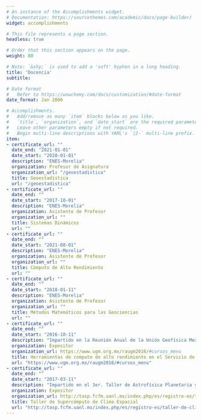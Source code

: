 ```yaml
---
# An instance of the Accomplishments widget.
# Documentation: https://sourcethemes.com/academic/docs/page-builder/
widget: accomplishments

# This file represents a page section.
headless: true

# Order that this section appears on the page.
weight: 80

# Note: `&shy;` is used to add a 'soft' hyphen in a long heading.
title: 'Docencia'
subtitle:

# Date format
#   Refer to https://wowchemy.com/docs/customization/#date-format
date_format: Jan 2006

# Accomplishments.
#   Add/remove as many `item` blocks below as you like.
#   `title`, `organization`, and `date_start` are the required parameters.
#   Leave other parameters empty if not required.
#   Begin multi-line descriptions with YAML's `|2-` multi-line prefix.
item:
- certificate_url: ""
  date_end: "2021-01-01"
  date_start: "2020-01-01"
  description: "ENES-Morelia"
  organization: Profesor de Asignatura
  organization_url: "/geoestadistica"
  title: Geoestadística
  url: "/geoestadistica"
- certificate_url: ""
  date_end: ""
  date_start: "2017-10-01"
  description: "ENES-Morelia"
  organization: Asistente de Profesor
  organization_url: ""
  title: Sistemas Dinámicos
  url: ""
- certificate_url: ""
  date_end: ""
  date_start: "2021-08-01"
  description: "ENES-Morelia"
  organization: Asistente de Profesor
  organization_url: ""
  title: Cómputo de Alto Rendimiento
  url: ""
- certificate_url: ""
  date_end: ""
  date_start: "2018-01-11"
  description: "ENES-Morelia"
  organization: Asistente de Profesor
  organization_url: ""
  title: Métodos Matemáticos para las Geociencias
  url: ""
- certificate_url: ""
  date_end: ""
  date_start: "2016-10-11"
  description: "Impartido en la Reunión Anual de la Unión Geofísica Mexicana, Puerto Vallarta, Jalisco."
  organization: Expositor
  organization_url: https://www.ugm.org.mx/raugm2016/#cursos_menu
  title: Herramientas de computo de alto rendimiento en el Servicio de Clima Espacial México
  url: "https://www.ugm.org.mx/raugm2016/#cursos_menu"
- certificate_url: ""
  date_end: ""
  date_start: "2017-03-11"
  description: "Impartido en el 3er. Taller de Astrofísica Planetaria y X Congreso Nacional de Astrobiología, UANL-Monterrey."
  organization: Expositor
  organization_url: http://tasp.fcfm.uanl.mx/index.php/es/registro-es/taller-de-clima-espacial
  title: Taller de Supercómputo de Clima Espacial
  url: "http://tasp.fcfm.uanl.mx/index.php/es/registro-es/taller-de-clima-espacial"
---
```


